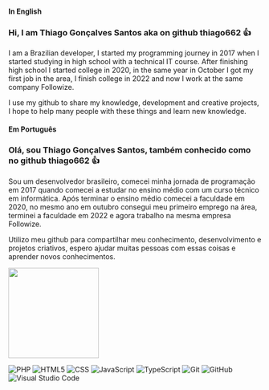 #### In English
### Hi, I am Thiago Gonçalves Santos aka on github thiago662 👍

I am a Brazilian developer, I started my programming journey in 2017 when I started studying in high school with a technical IT course. After finishing high school I started college in 2020, in the same year in October I got my first job in the area, I finish college in 2022 and now I work at the same company Followize.

I use my github to share my knowledge, development and creative projects, I hope to help many people with these things and learn new knowledge.

#### Em Português
### Olá, sou Thiago Gonçalves Santos, também conhecido como no github thiago662 👍

Sou um desenvolvedor brasileiro, comecei minha jornada de programação em 2017 quando comecei a estudar no ensino médio com um curso técnico em informática. Após terminar o ensino médio comecei a faculdade em 2020, no mesmo ano em outubro consegui meu primeiro emprego na área, terminei a faculdade em 2022 e agora trabalho na mesma empresa Followize.

Utilizo meu github para compartilhar meu conhecimento, desenvolvimento e projetos criativos, espero ajudar muitas pessoas com essas coisas e aprender novos conhecimentos.

<a href="https://github.com/thiago662" title="Perfil de thiago662">
  <img height="180em" src="https://github-readme-stats.vercel.app/api?username=thiago662&theme=dracula&show_icons=true" />
</a>

![PHP](https://img.shields.io/badge/-PHP-333333?style=flat&logo=PHP)
![HTML5](https://img.shields.io/badge/-HTML5-333333?style=flat&logo=HTML5)
![CSS](https://img.shields.io/badge/-CSS-333333?style=flat&logo=CSS3&logoColor=1572B6)
![JavaScript](https://img.shields.io/badge/-JavaScript-333333?style=flat&logo=javascript)
![TypeScript](https://img.shields.io/badge/-Typescript-333333?style=flat&logo=typescript)
![Git](https://img.shields.io/badge/-Git-333333?style=flat&logo=git)
![GitHub](https://img.shields.io/badge/-GitHub-333333?style=flat&logo=github)
![Visual Studio Code](https://img.shields.io/badge/-Visual%20Studio%20Code-333333?style=flat&logo=visual-studio-code&logoColor=007ACC)

